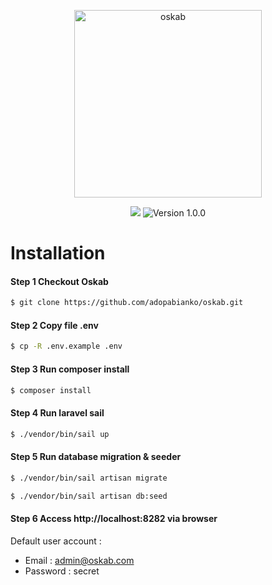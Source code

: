 <p align="center">
  <a href="#"><img alt="oskab" src="https://user-images.githubusercontent.com/8348927/104297441-73b69b80-54f5-11eb-9224-5ea09e33db2e.png" width="300"/></a>
</p>

<p align="center">
<a href="https://laravel.com"><img src="https://img.shields.io/badge/made%20with-Laravel-red"></a>
<img src="https://img.shields.io/badge/version-1.0.0-blueviolet" alt="Version 1.0.0">
</p>

# Installation

#### Step 1 Checkout Oskab

```bash
$ git clone https://github.com/adopabianko/oskab.git
```

#### Step 2 Copy file .env

```bash
$ cp -R .env.example .env
```

#### Step 3 Run composer install

```bash
$ composer install
```

#### Step 4 Run laravel sail

```bash
$ ./vendor/bin/sail up
```

#### Step 5 Run database migration & seeder
```bash
$ ./vendor/bin/sail artisan migrate
```

```bash
$ ./vendor/bin/sail artisan db:seed
```

#### Step 6 Access http://localhost:8282 via browser

Default user account :
 - Email : admin@oskab.com
 - Password : secret
